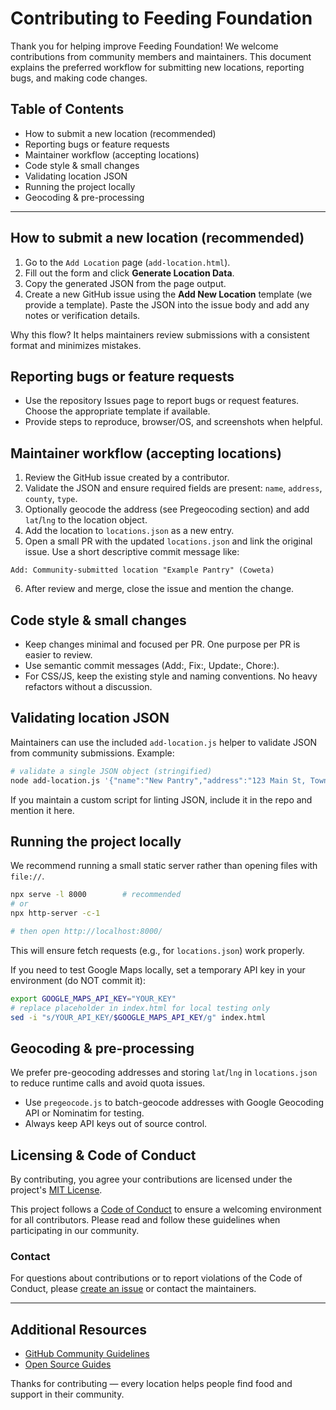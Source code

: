 # Contributing to Feeding Foundation

Thank you for helping improve Feeding Foundation! We welcome contributions from community members and maintainers. This document explains the preferred workflow for submitting new locations, reporting bugs, and making code changes.

## Table of Contents

- How to submit a new location (recommended)
- Reporting bugs or feature requests
- Maintainer workflow (accepting locations)
- Code style & small changes
- Validating location JSON
- Running the project locally
- Geocoding & pre-processing

---

## How to submit a new location (recommended)

1. Go to the `Add Location` page (`add-location.html`).
2. Fill out the form and click **Generate Location Data**.
3. Copy the generated JSON from the page output.
4. Create a new GitHub issue using the **Add New Location** template (we provide a template). Paste the JSON into the issue body and add any notes or verification details.

Why this flow? It helps maintainers review submissions with a consistent format and minimizes mistakes.

## Reporting bugs or feature requests

- Use the repository Issues page to report bugs or request features. Choose the appropriate template if available.
- Provide steps to reproduce, browser/OS, and screenshots when helpful.

## Maintainer workflow (accepting locations)

1. Review the GitHub issue created by a contributor.
2. Validate the JSON and ensure required fields are present: `name`, `address`, `county`, `type`.
3. Optionally geocode the address (see Pregeocoding section) and add `lat`/`lng` to the location object.
4. Add the location to `locations.json` as a new entry.
5. Open a small PR with the updated `locations.json` and link the original issue. Use a short descriptive commit message like:

```
Add: Community-submitted location "Example Pantry" (Coweta)
```

6. After review and merge, close the issue and mention the change.

## Code style & small changes

- Keep changes minimal and focused per PR. One purpose per PR is easier to review.
- Use semantic commit messages (Add:, Fix:, Update:, Chore:).
- For CSS/JS, keep the existing style and naming conventions. No heavy refactors without a discussion.

## Validating location JSON

Maintainers can use the included `add-location.js` helper to validate JSON from community submissions. Example:

```bash
# validate a single JSON object (stringified)
node add-location.js '{"name":"New Pantry","address":"123 Main St, Town, GA","county":"Coweta","type":"Food Bank","description":"Open Wed 10-2"}'
```

If you maintain a custom script for linting JSON, include it in the repo and mention it here.

## Running the project locally

We recommend running a small static server rather than opening files with `file://`.

```bash
npx serve -l 8000        # recommended
# or
npx http-server -c-1

# then open http://localhost:8000/
```

This will ensure fetch requests (e.g., for `locations.json`) work properly.

If you need to test Google Maps locally, set a temporary API key in your environment (do NOT commit it):

```bash
export GOOGLE_MAPS_API_KEY="YOUR_KEY"
# replace placeholder in index.html for local testing only
sed -i "s/YOUR_API_KEY/$GOOGLE_MAPS_API_KEY/g" index.html
```

## Geocoding & pre-processing

We prefer pre-geocoding addresses and storing `lat`/`lng` in `locations.json` to reduce runtime calls and avoid quota issues.

- Use `pregeocode.js` to batch-geocode addresses with Google Geocoding API or Nominatim for testing.
- Always keep API keys out of source control.

## Licensing & Code of Conduct

By contributing, you agree your contributions are licensed under the project's [MIT License](LICENSE).

This project follows a [Code of Conduct](CODE_OF_CONDUCT.md) to ensure a welcoming environment for all contributors. Please read and follow these guidelines when participating in our community.

### Contact

For questions about contributions or to report violations of the Code of Conduct, please [create an issue](https://github.com/therobbiedavis/Feeding-Foundation/issues) or contact the maintainers.

---

## Additional Resources

- [GitHub Community Guidelines](https://docs.github.com/en/github/site-policy/github-community-guidelines)
- [Open Source Guides](https://opensource.guide/)

Thanks for contributing — every location helps people find food and support in their community.
